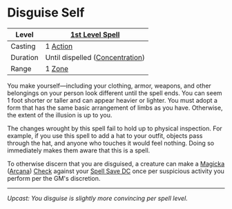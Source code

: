 # Disguise Self

| Level    | [1st Level Spell](1st%20Level%20Spells.md)                            |
| -------- | --------------------------------------------------------------------- |
| Casting  | 1 [Action](../../../../Game%20Procedures/Core%20Procedures/Action.md) |
| Duration | Until dispelled ([Concentration](../../Concentration.md))             |
| Range    | 1 [Zone](../../../../Game%20Procedures/Core%20Procedures/Zone.md)     |

You make yourself—including your clothing, armor, weapons, and other belongings on your person look different until the spell ends. You can seem 1 foot shorter or taller and can appear heavier or lighter. You must adopt a form that has the same basic arrangement of limbs as you have. Otherwise, the extent of the illusion is up to you.

The changes wrought by this spell fail to hold up to physical inspection. For example, if you use this spell to add a hat to your outfit, objects pass through the hat, and anyone who touches it would feel nothing. Doing so immediately makes them aware that this is a spell.

To otherwise discern that you are disguised, a creature can make a [Magicka](../../../../Player%20Characters/Attributes/Magicka.md) ([Arcana](../../../../Player%20Characters/Skills/Primary%20Skills/Arcana.md)) [Check](../../../../Game%20Procedures/Core%20Procedures/Check.md) against your [Spell Save DC](../../../Spellcasting/Spell%20Save%20DC.md) once per suspicious activity you perform per the GM's discretion.

---
*Upcast: You disguise is slightly more convincing per spell level.*

